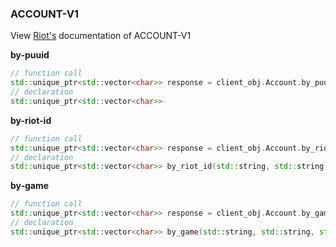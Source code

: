 ### ACCOUNT-V1

View [Riot's](https://developer.riotgames.com/apis#account-v1) documentation of ACCOUNT-V1

**by-puuid**
```cpp
// function call
std::unique_ptr<std::vector<char>> response = client_obj.Account.by_puuid("<routing>", "<puuid>");
// declaration
std::unique_ptr<std::vector<char>> 
```
**by-riot-id**
```cpp
// function call
std::unique_ptr<std::vector<char>> response = client_obj.Account.by_riot_id("<routing>", "<gameName>", "<tagline>");
// declaration
std::unique_ptr<std::vector<char>> by_riot_id(std::string, std::string, std::string);
```
**by-game**
```cpp
// function call
std::unique_ptr<std::vector<char>> response = client_obj.Account.by_game("<routing>", "<game>", "<puuid>");
// declaration
std::unique_ptr<std::vector<char>> by_game(std::string, std::string, std::string);
```

